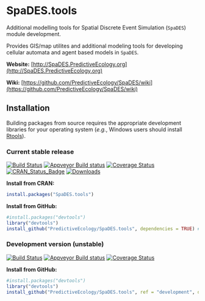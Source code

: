 # SpaDES.tools

Additional modelling tools for Spatial Discrete Event Simulation (`SpaDES`) module development.

Provides GIS/map utilites and additional modeling tools for developing cellular automata and agent based models in `SpaDES`.

**Website:** [http://SpaDES.PredictiveEcology.org](http://SpaDES.PredictiveEcology.org)

**Wiki:** [https://github.com/PredictiveEcology/SpaDES/wiki](https://github.com/PredictiveEcology/SpaDES/wiki)

## Installation

Building packages from source requires the appropriate development libraries for your operating system (*e.g.*, Windows users should install [Rtools](https://cran.r-project.org/bin/windows/Rtools/)).

### Current stable release

[![Build Status](https://travis-ci.org/PredictiveEcology/SpaDES.tools.svg?branch=master)](https://travis-ci.org/PredictiveEcology/SpaDES.tools)
[![Appveyor Build status](https://ci.appveyor.com/api/projects/status/2fxqhgk6miv2fytd/branch/master?svg=true)](https://ci.appveyor.com/project/achubaty/spades-tools/branch/master)
[![Coverage Status](https://coveralls.io/repos/github/PredictiveEcology/SpaDES.tools/badge.svg?branch=master)](https://coveralls.io/github/PredictiveEcology/SpaDES.tools?branch=master)
[![CRAN_Status_Badge](http://www.r-pkg.org/badges/version/SpaDES.tools)](https://cran.r-project.org/package=SpaDES.tools)
[![Downloads](http://cranlogs.r-pkg.org/badges/grand-total/SpaDES.tools)](https://cran.r-project.org/package=SpaDES.tools)

**Install from CRAN:**

```r
install.packages("SpaDES.tools")
```

**Install from GitHub:**
    
```r
#install.packages("devtools")
library("devtools")
install_github("PredictiveEcology/SpaDES.tools", dependencies = TRUE) # stable
```

### Development version (unstable)

[![Build Status](https://travis-ci.org/PredictiveEcology/SpaDES.tools.svg?branch=development)](https://travis-ci.org/PredictiveEcology/SpaDES.tools)
[![Appveyor Build status](https://ci.appveyor.com/api/projects/status/2fxqhgk6miv2fytd/branch/development?svg=true)](https://ci.appveyor.com/project/achubaty/spades-tools/branch/development)
[![Coverage Status](https://coveralls.io/repos/github/PredictiveEcology/SpaDES.tools/badge.svg?branch=development)](https://coveralls.io/github/PredictiveEcology/SpaDES.tools?branch=development)

**Install from GitHub:**

```r
#install.packages("devtools")
library("devtools")
install_github("PredictiveEcology/SpaDES.tools", ref = "development", dependencies = TRUE) # unstable
```
